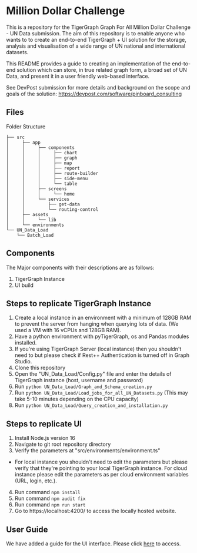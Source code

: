 
# Million Dollar Challenge

This is a repository for the TigerGraph Graph For All Million Dollar Challenge - UN Data submission. The aim of this repository is to enable anyone who wants to to create an end-to-end TigerGraph + UI solution for the storage, analysis and visualisation of a wide range of UN national and international datasets.

This README provides a guide to creating an implementation of the end-to-end solution which can store, in true related graph form, a broad set of UN Data, and present it in a user friendly web-based interface.

See DevPost submission for more details and background on the scope and goals of the solution: https://devpost.com/software/pinboard_consulting

## Files
Folder Structure
```
├── src
│     ├── app
│     │     ├── components
│     │     │     ├── chart
│     │     │     ├── graph
│     │     │     ├── map
│     │     │     ├── report
│     │     │     ├── route-builder
│     │     │     ├── side-menu
│     │     │     └── table
│     │     ├── screens
│     │     │     └── home
│     │     └── services
│     │         ├── get-data
│     │         └── routing-control
│     ├── assets
│     │     └── lib
│     └── environments
└── UN_Data_Load
    └── Batch_Load
```
## Components
The Major components with their descriptions are as follows:
1. TigerGraph Instance
2. UI build
 
## Steps to replicate TigerGraph Instance
1. Create a local instance in an environment with a minimum of 128GB RAM to prevent the server from hanging when querying lots of data. (We used a VM with 16 vCPUs and 128GB RAM).
2. Have a python environment with pyTigerGraph, os and Pandas modules installed.
3. If you're using TigerGraph Server (local instance) then you shouldn't need to but please check if Rest++ Authentication is turned off in Graph Studio.   
4. Clone this repository
5. Open the "UN_Data_Load/Config.py" file and enter the details of TigerGraph instance (host, username and password) 
6. Run `python UN_Data_Load/Graph_and_Schema_creation.py` 
7. Run `python UN_Data_Load/Load_jobs_for_all_UN_Datasets.py` (This may take 5-10 minutes depending on the CPU capacity)
8. Run `python UN_Data_Load/Query_creation_and_installation.py`

## Steps to replicate UI
1. Install Node.js version 16
2. Navigate to git root repository directory
3. Verify the parameters at "src/environments/environment.ts"
- For local instance you shouldn't need to edit the parameters but please verify that they're pointing to your local TigerGraph instance. For cloud instance please edit the parameters as per cloud environment variables (URL, login, etc.). 
4. Run command `npm install`
5. Run command `npm audit fix`
6. Run command `npm run start`
7. Go to https://localhost:4200/ to access the locally hosted website. 

## User Guide
We have added a guide for the UI interface. Please click [here](https://github.com/PinboardConsulting/TigerGraphMillionDollarChallenge/blob/main/UI_User_Guide.pdf) to access.
